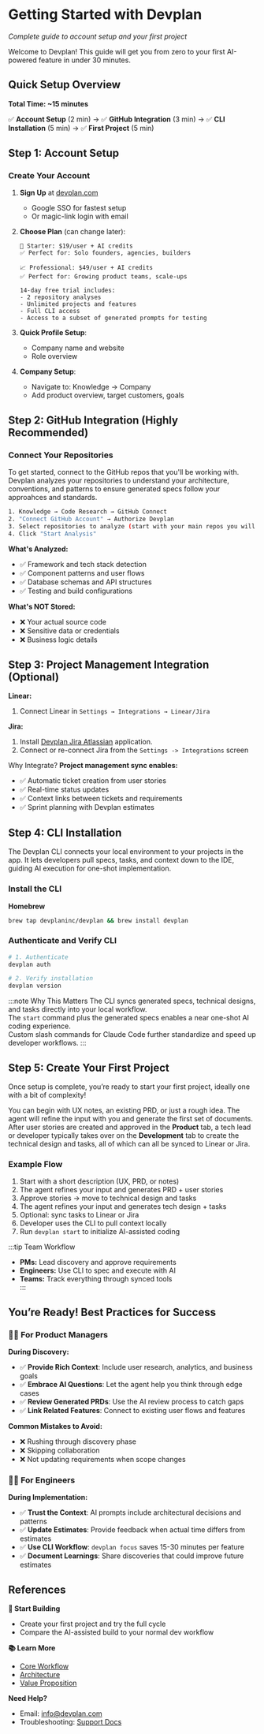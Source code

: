 # Getting Started with Devplan

*Complete guide to account setup and your first project*

Welcome to Devplan! This guide will get you from zero to your first AI-powered feature in under 30 minutes.

## Quick Setup Overview

**Total Time: ~15 minutes**

✅ **Account Setup** (2 min) → ✅ **GitHub Integration** (3 min) → ✅ **CLI Installation** (5 min) → ✅ **First Project** (5 min)


## Step 1: Account Setup

### Create Your Account

1. **Sign Up** at [devplan.com](https://devplan.com)
   - Google SSO for fastest setup
   - Or magic-link login with email

2. **Choose Plan** (can change later):
   ```
   👥 Starter: $19/user + AI credits
   ✅ Perfect for: Solo founders, agencies, builders

   📈 Professional: $49/user + AI credits
   ✅ Perfect for: Growing product teams, scale-ups

   14-day free trial includes:
   - 2 repository analyses  
   - Unlimited projects and features  
   - Full CLI access  
   - Access to a subset of generated prompts for testing  
   
   ```
3. **Quick Profile Setup**:
   - Company name and website
   - Role overview
  
4. **Company Setup**:
   - Navigate to: Knowledge → Company
   - Add product overview, target customers, goals 


## Step 2: GitHub Integration (Highly Recommended)

### Connect Your Repositories

To get started, connect to the GitHub repos that you'll be working with. Devplan analyzes your repositories to understand your architecture, conventions, and patterns to ensure generated specs follow your approahces and standards.

```bash
1. Knowledge → Code Research → GitHub Connect
2. "Connect GitHub Account" → Authorize Devplan
3. Select repositories to analyze (start with your main repos you will be building projects in)
4. Click "Start Analysis"
```
**What's Analyzed:**
- ✅ Framework and tech stack detection  
- ✅ Component patterns and user flows  
- ✅ Database schemas and API structures  
- ✅ Testing and build configurations  

**What's NOT Stored:**
- ❌ Your actual source code  
- ❌ Sensitive data or credentials  
- ❌ Business logic details  


## Step 3: Project Management Integration (Optional)

**Linear:**
1. Connect Linear in `Settings → Integrations → Linear/Jira`

**Jira:**
1. Install [Devplan Jira Atlassian](https://developer.atlassian.com/console/install/cd539bc3-11b5-4b71-a82d-d8af831435a1?signature=AYABeETqleNeikM5CMnAxz%2B755IAAAADAAdhd3Mta21zAEthcm46YXdzOmttczp1cy1lYXN0LTE6NzA5NTg3ODM1MjQzOmtleS83ZjcxNzcxZC02OWM4LTRlOWItYWU5Ny05MzJkMmNhZjM0NDIAuAECAQB4KVgoNesMySI2pXEz4J5S%2B4but%2FgpPvEEG0vL8V0Jz5cBPXqIpFHwuylgGhQUrD7WFAAAAH4wfAYJKoZIhvcNAQcGoG8wbQIBADBoBgkqhkiG9w0BBwEwHgYJYIZIAWUDBAEuMBEEDJcRfkjl7WpHMarLtAIBEIA7mc2prFXlHJjTKbDnNcpmzeACyi2tBtMq3hVrGHdh2akO5mTfwz%2BBy6EHr6bPeNKoM2L60HHHIemHrDIAB2F3cy1rbXMAS2Fybjphd3M6a21zOmV1LXdlc3QtMTo3MDk1ODc4MzUyNDM6a2V5LzU1OWQ0NTE2LWE3OTEtNDdkZi1iYmVkLTAyNjFlODY4ZWE1YwC4AQICAHig7hOcRWe1S%2BcRRsjD9q0WpZcapmXa1oPX3jm4ao883gF4Eo5GpaFrAlXkpsEWdYNKAAAAfjB8BgkqhkiG9w0BBwagbzBtAgEAMGgGCSqGSIb3DQEHATAeBglghkgBZQMEAS4wEQQMn%2FqaVxEv1dTfPdUbAgEQgDuBVtVlNMJJ47vMCa7oWNLyN%2BfRjcnRrVN%2BiX%2BjGQnibmcqInsNVcfBzPugUtVZ6PNUkDRe%2Bsgm7urUPgAHYXdzLWttcwBLYXJuOmF3czprbXM6dXMtd2VzdC0yOjcwOTU4NzgzNTI0MzprZXkvM2M0YjQzMzctYTQzOS00ZmNhLWEwZDItNDcyYzE2ZWRhZmRjALgBAgIAeBeusbAYURagY7RdQhCHwxFswh7l65V7cwKp%2BDc1WGoHAVlLDoEvXPFCxzm%2FW5nVIsQAAAB%2BMHwGCSqGSIb3DQEHBqBvMG0CAQAwaAYJKoZIhvcNAQcBMB4GCWCGSAFlAwQBLjARBAwoTaqw7IFZWPAYzAYCARCAO3gE%2FMvECQjfUjr0lqu2N5T%2FdiuIAKtBgtXKQypXXfHqYzmqbMPGvL5WjVe8MxHYmGyUnpK0jog1ssaRAgAAAAAMAAAQAAAAAAAAAAAAAAAAAOYf7d4xRr3RzSZt2Jc8A%2Fr%2F%2F%2F%2F%2FAAAAAQAAAAAAAAAAAAAAAQAAADJtmNORi7b8ozuX4AmbPzgLt1wtlQC7ySPPBb8KDvfFhFGzE9BK0iAxszz6eCbUaX2oBe%2FkWOBdho%2BVmvPIwCsBVUY%3D&product=jira) application.
2. Connect or re-connect Jira from the `Settings -> Integrations` screen

Why Integrate?
**Project management sync enables:**
- ✅ Automatic ticket creation from user stories
- ✅ Real-time status updates
- ✅ Context links between tickets and requirements
- ✅ Sprint planning with Devplan estimates



## Step 4: CLI Installation

The Devplan CLI connects your local environment to your projects in the app. It lets developers pull specs, tasks, and context down to the IDE, guiding AI execution for one-shot implementation.

### Install the CLI

**Homebrew**
```bash
brew tap devplaninc/devplan && brew install devplan
```

### Authenticate and Verify CLI

```bash
# 1. Authenticate
devplan auth

# 2. Verify installation
devplan version
```

:::note Why This Matters
The CLI syncs generated specs, technical designs, and tasks directly into your local workflow.  
The `start` command plus the generated specs enables a near one-shot AI coding experience.  
Custom slash commands for Claude Code further standardize and speed up developer workflows.
:::

## Step 5: Create Your First Project

Once setup is complete, you’re ready to start your first project, ideally one with a bit of complexity! 

You can begin with UX notes, an existing PRD, or just a rough idea. The agent will refine the input with you and generate the first set of documents. After user stories are created and approved in the **Product** tab, a tech lead or developer typically takes over on the **Development** tab to create the technical design and tasks, all of which can all be synced to Linear or Jira.

### Example Flow

1. Start with a short description (UX, PRD, or notes)  
2. The agent refines your input and generates PRD + user stories  
3. Approve stories → move to technical design and tasks
4. The agent refines your input and generates tech design + tasks
5. Optional: sync tasks to Linear or Jira  
6. Developer uses the CLI to pull context locally  
7. Run `devplan start` to initialize AI-assisted coding  

:::tip Team Workflow
- **PMs:** Lead discovery and approve requirements  
- **Engineers:** Use CLI to spec and execute with AI  
- **Teams:** Track everything through synced tools  
:::

## You’re Ready! Best Practices for Success

### 👩‍💼 For Product Managers

**During Discovery:**
- ✅ **Provide Rich Context**: Include user research, analytics, and business goals
- ✅ **Embrace AI Questions**: Let the agent help you think through edge cases
- ✅ **Review Generated PRDs**: Use the AI review process to catch gaps
- ✅ **Link Related Features**: Connect to existing user flows and features

**Common Mistakes to Avoid:**
- ❌ Rushing through discovery phase
- ❌ Skipping collaboration
- ❌ Not updating requirements when scope changes

### 👨‍💻 For Engineers

**During Implementation:**
- ✅ **Trust the Context**: AI prompts include architectural decisions and patterns
- ✅ **Update Estimates**: Provide feedback when actual time differs from estimates
- ✅ **Use CLI Workflow**: `devplan focus` saves 15-30 minutes per feature
- ✅ **Document Learnings**: Share discoveries that could improve future estimates

## References

**🚀 Start Building**
- Create your first project and try the full cycle  
- Compare the AI-assisted build to your normal dev workflow  

**📚 Learn More**
- [Core Workflow](/core-workflow)  
- [Architecture](/architecture)  
- [Value Proposition](/value-proposition)  

**Need Help?**
- Email: info@devplan.com  
- Troubleshooting: [Support Docs](/support)

